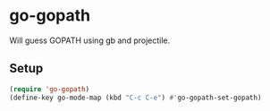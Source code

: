 # go-gopath

Will guess GOPATH using gb and projectile.

## Setup

```lisp
(require 'go-gopath)
(define-key go-mode-map (kbd "C-c C-e") #'go-gopath-set-gopath)
```
